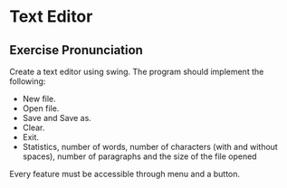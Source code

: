 # Text Editor

## Exercise Pronunciation

Create a text editor using swing. The program should implement the following:

- New file.
- Open file.
- Save and Save as.
- Clear.
- Exit.
- Statistics, number of words, number of characters (with and without spaces), number of paragraphs and the size of the file opened

Every feature must be accessible through menu and a button.
